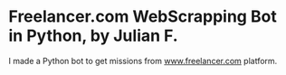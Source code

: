 # Freelancer.com WebScrapping Bot in Python, by Julian F.
I made a Python bot to get missions from www.freelancer.com platform.
